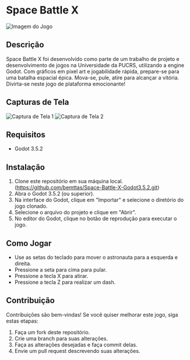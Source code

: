 # Space Battle X

![Imagem do Jogo](./imagem1.png)

## Descrição

Space Battle X foi desenvolvido como parte de um trabalho de projeto e desenvolvimento de jogos na Universidade da PUCRS, utilizando a engine Godot. Com gráficos em pixel art e jogabilidade rápida, prepare-se para uma batalha espacial épica. Mova-se, pule, atire para alcançar a vitória. Divirta-se neste jogo de plataforma emocionante!


## Capturas de Tela

![Captura de Tela 1](./imagem2.png)
![Captura de Tela 2](./imagem3.png)

## Requisitos

- Godot 3.5.2

## Instalação

1. Clone este repositório em sua máquina local. (https://github.com/bemttas/Space-Battle-X-Godot3.5.2.git)
3. Abra o Godot 3.5.2 (ou superior).
4. Na interface do Godot, clique em "Importar" e selecione o diretório do jogo clonado.
5. Selecione o arquivo do projeto e clique em "Abrir".
6. No editor do Godot, clique no botão de reprodução para executar o jogo.
   
## Como Jogar

- Use as setas do teclado para mover o astronauta para a esquerda e direita.
- Pressione a seta para cima para pular.
- Pressione a tecla X para atirar.
- Pressione a tecla Z para realizar um dash.

## Contribuição

Contribuições são bem-vindas! Se você quiser melhorar este jogo, siga estas etapas:

1. Faça um fork deste repositório.
2. Crie uma branch para suas alterações.
3. Faça as alterações desejadas e faça commit delas.
4. Envie um pull request descrevendo suas alterações.
